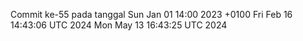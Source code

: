 Commit ke-55 pada tanggal Sun Jan 01 14:00 2023 +0100
Fri Feb 16 14:43:06 UTC 2024
Mon May 13 16:43:25 UTC 2024
